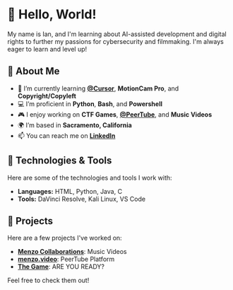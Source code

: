 # 👋 Hello, World! 

 My name is Ian, and I'm learning about AI-assisted development and digital rights to further my passions for cybersecurity and filmmaking. I'm always eager to learn and level up!

## 🚀 About Me

- 🌱 I’m currently learning **[@Cursor](https://github.com/getcursor/cursor)**, **MotionCam Pro**, and **Copyright/Copyleft**
- 💻 I’m proficient in **Python**, **Bash**, and **Powershell**
- 🎮 I enjoy working on **CTF Games**, **[@PeerTube](https://github.com/Chocobozzz/PeerTube)**, and **Music Videos**
- 🌍 I’m based in **Sacramento, California**
- 📫 You can reach me on **[LinkedIn](https://www.linkedin.com/in/ianmenz/)**

## 🔧 Technologies & Tools

Here are some of the technologies and tools I work with:

- **Languages:** HTML, Python, Java, C
- **Tools:** DaVinci Resolve, Kali Linux, VS Code

## 🌟 Projects

Here are a few projects I've worked on:

- **[Menzo Collaborations](https://www.youtube.com/@MenzoCollabs)**: Music Videos
- **[menzo.video](https://menzo.video)**: PeerTube Platform
- **[The Game](https://player01ready.com)**: ARE YOU READY?

Feel free to check them out!
